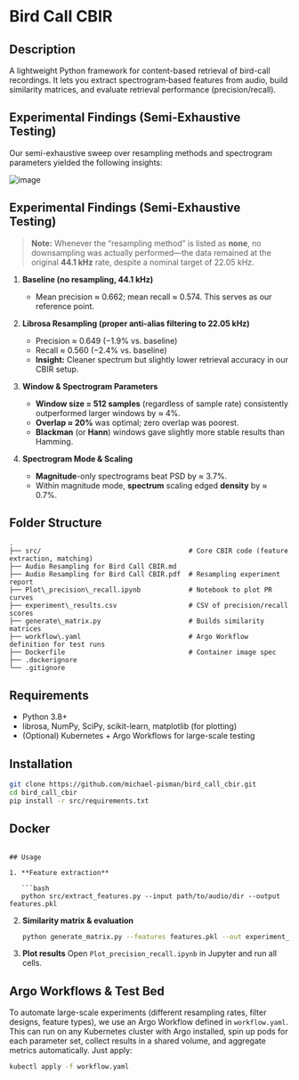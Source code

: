 
# Bird Call CBIR

## Description  
A lightweight Python framework for content-based retrieval of bird-call recordings. It lets you extract spectrogram‐based features from audio, build similarity matrices, and evaluate retrieval performance (precision/recall).

## Experimental Findings (Semi-Exhaustive Testing)

Our semi-exhaustive sweep over resampling methods and spectrogram parameters yielded the following insights:

![image](https://github.com/user-attachments/assets/471ab84b-d4d0-4123-a680-bb20d77f00f2)

## Experimental Findings (Semi-Exhaustive Testing)

> **Note:** Whenever the “resampling method” is listed as **none**, no downsampling was actually performed—the data remained at the original **44.1 kHz** rate, despite a nominal target of 22.05 kHz.

1. **Baseline (no resampling, 44.1 kHz)**

   * Mean precision ≈ 0.662; mean recall ≈ 0.574. This serves as our reference point.

2. **Librosa Resampling (proper anti-alias filtering to 22.05 kHz)**

   * Precision ≈ 0.649 (−1.9% vs. baseline)
   * Recall ≈ 0.560 (−2.4% vs. baseline)
   * **Insight:** Cleaner spectrum but slightly lower retrieval accuracy in our CBIR setup.

3. **Window & Spectrogram Parameters**

   * **Window size = 512 samples** (regardless of sample rate) consistently outperformed larger windows by ≈ 4%.
   * **Overlap ≈ 20%** was optimal; zero overlap was poorest.
   * **Blackman** (or **Hann**) windows gave slightly more stable results than Hamming.

4. **Spectrogram Mode & Scaling**

   * **Magnitude**-only spectrograms beat PSD by ≈ 3.7%.
   * Within magnitude mode, **spectrum** scaling edged **density** by ≈ 0.7%.

## Folder Structure  

```
.
├── src/                                     # Core CBIR code (feature extraction, matching)
├── Audio Resampling for Bird Call CBIR.md
├── Audio Resampling for Bird Call CBIR.pdf  # Resampling experiment report
├── Plot\_precision\_recall.ipynb            # Notebook to plot PR curves
├── experiment\_results.csv                  # CSV of precision/recall scores
├── generate\_matrix.py                      # Builds similarity matrices
├── workflow\.yaml                           # Argo Workflow definition for test runs
├── Dockerfile                               # Container image spec
├── .dockerignore
└── .gitignore
````

## Requirements  
- Python 3.8+  
- librosa, NumPy, SciPy, scikit-learn, matplotlib (for plotting)  
- (Optional) Kubernetes + Argo Workflows for large-scale testing  

## Installation  
```bash
git clone https://github.com/michael-pisman/bird_call_cbir.git
cd bird_call_cbir
pip install -r src/requirements.txt
````

## Docker

```

## Usage

1. **Feature extraction**

   ```bash
   python src/extract_features.py --input path/to/audio/dir --output features.pkl
   ```
2. **Similarity matrix & evaluation**

   ```bash
   python generate_matrix.py --features features.pkl --out experiment_results.csv
   ```
3. **Plot results**
   Open `Plot_precision_recall.ipynb` in Jupyter and run all cells.

## Argo Workflows & Test Bed

To automate large-scale experiments (different resampling rates, filter designs, feature types), we use an Argo Workflow defined in `workflow.yaml`. This can run on any Kubernetes cluster with Argo installed, spin up pods for each parameter set, collect results in a shared volume, and aggregate metrics automatically. Just apply:

```bash
kubectl apply -f workflow.yaml
```


